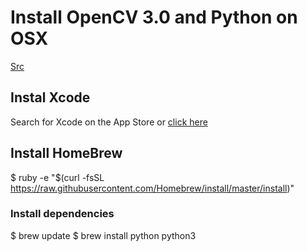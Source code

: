 # Install OpenCV 3.0 and Python on OSX

[Src](http://www.pyimagesearch.com/2015/06/15/install-opencv-3-0-and-python-2-7-on-osx/)

## Instal Xcode

Search for Xcode on the App Store or [click here](https://developer.apple.com/xcode/)

## Install HomeBrew

$ ruby -e "$(curl -fsSL https://raw.githubusercontent.com/Homebrew/install/master/install)"

### Install dependencies

$ brew update
$ brew install python python3